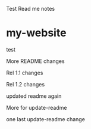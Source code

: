 Test Read me notes

# my-website
test

More README changes

Rel 1.1 changes

Rel 1.2 changes

updated readme again

More for update-readme

one last update-readme change
